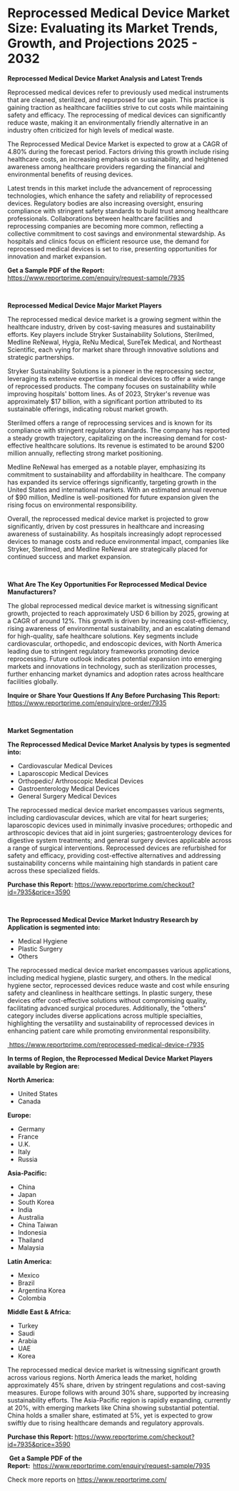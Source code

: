 <p><h1>Reprocessed Medical Device Market Size: Evaluating its Market Trends, Growth, and Projections 2025 - 2032</h1></p><p><strong>Reprocessed Medical Device Market Analysis and Latest Trends</strong></p>
<p><p>Reprocessed medical devices refer to previously used medical instruments that are cleaned, sterilized, and repurposed for use again. This practice is gaining traction as healthcare facilities strive to cut costs while maintaining safety and efficacy. The reprocessing of medical devices can significantly reduce waste, making it an environmentally friendly alternative in an industry often criticized for high levels of medical waste.</p><p>The Reprocessed Medical Device Market is expected to grow at a CAGR of 4.80% during the forecast period. Factors driving this growth include rising healthcare costs, an increasing emphasis on sustainability, and heightened awareness among healthcare providers regarding the financial and environmental benefits of reusing devices. </p><p>Latest trends in this market include the advancement of reprocessing technologies, which enhance the safety and reliability of reprocessed devices. Regulatory bodies are also increasing oversight, ensuring compliance with stringent safety standards to build trust among healthcare professionals. Collaborations between healthcare facilities and reprocessing companies are becoming more common, reflecting a collective commitment to cost savings and environmental stewardship. As hospitals and clinics focus on efficient resource use, the demand for reprocessed medical devices is set to rise, presenting opportunities for innovation and market expansion.</p></p>
<p><strong>Get a Sample PDF of the Report:&nbsp;</strong> <a href="https://www.reportprime.com/enquiry/request-sample/7935?utm_campaign=3080&utm_medium=2&utm_source=Github&utm_content=ia&utm_term=19032025&utm_id=reprocessed-medical-device">https://www.reportprime.com/enquiry/request-sample/7935</a></p>
<p>&nbsp;</p>
<p><strong>Reprocessed Medical Device Major Market Players</strong></p>
<p><p>The reprocessed medical device market is a growing segment within the healthcare industry, driven by cost-saving measures and sustainability efforts. Key players include Stryker Sustainability Solutions, Sterilmed, Medline ReNewal, Hygia, ReNu Medical, SureTek Medical, and Northeast Scientific, each vying for market share through innovative solutions and strategic partnerships.</p><p>Stryker Sustainability Solutions is a pioneer in the reprocessing sector, leveraging its extensive expertise in medical devices to offer a wide range of reprocessed products. The company focuses on sustainability while improving hospitals' bottom lines. As of 2023, Stryker's revenue was approximately $17 billion, with a significant portion attributed to its sustainable offerings, indicating robust market growth.</p><p>Sterilmed offers a range of reprocessing services and is known for its compliance with stringent regulatory standards. The company has reported a steady growth trajectory, capitalizing on the increasing demand for cost-effective healthcare solutions. Its revenue is estimated to be around $200 million annually, reflecting strong market positioning.</p><p>Medline ReNewal has emerged as a notable player, emphasizing its commitment to sustainability and affordability in healthcare. The company has expanded its service offerings significantly, targeting growth in the United States and international markets. With an estimated annual revenue of $90 million, Medline is well-positioned for future expansion given the rising focus on environmental responsibility.</p><p>Overall, the reprocessed medical device market is projected to grow significantly, driven by cost pressures in healthcare and increasing awareness of sustainability. As hospitals increasingly adopt reprocessed devices to manage costs and reduce environmental impact, companies like Stryker, Sterilmed, and Medline ReNewal are strategically placed for continued success and market expansion.</p></p>
<p>&nbsp;</p>
<p><strong>What Are The Key Opportunities For Reprocessed Medical Device Manufacturers?</strong></p>
<p><p>The global reprocessed medical device market is witnessing significant growth, projected to reach approximately USD 6 billion by 2025, growing at a CAGR of around 12%. This growth is driven by increasing cost-efficiency, rising awareness of environmental sustainability, and an escalating demand for high-quality, safe healthcare solutions. Key segments include cardiovascular, orthopedic, and endoscopic devices, with North America leading due to stringent regulatory frameworks promoting device reprocessing. Future outlook indicates potential expansion into emerging markets and innovations in technology, such as sterilization processes, further enhancing market dynamics and adoption rates across healthcare facilities globally.</p></p>
<p><strong>Inquire or Share Your Questions If Any Before Purchasing This Report:</strong> <a href="https://www.reportprime.com/enquiry/pre-order/7935?utm_campaign=3080&utm_medium=2&utm_source=Github&utm_content=ia&utm_term=19032025&utm_id=reprocessed-medical-device">https://www.reportprime.com/enquiry/pre-order/7935</a></p>
<p>&nbsp;</p>
<p><strong>Market Segmentation</strong></p>
<p><strong>The Reprocessed Medical Device Market Analysis by types is segmented into:</strong></p>
<p><ul><li>Cardiovascular Medical Devices</li><li>Laparoscopic Medical Devices</li><li>Orthopedic/ Arthroscopic Medical Devices</li><li>Gastroenterology Medical Devices</li><li>General Surgery Medical Devices</li></ul></p>
<p><p>The reprocessed medical device market encompasses various segments, including cardiovascular devices, which are vital for heart surgeries; laparoscopic devices used in minimally invasive procedures; orthopedic and arthroscopic devices that aid in joint surgeries; gastroenterology devices for digestive system treatments; and general surgery devices applicable across a range of surgical interventions. Reprocessed devices are refurbished for safety and efficacy, providing cost-effective alternatives and addressing sustainability concerns while maintaining high standards in patient care across these specialized fields.</p></p>
<p><strong>Purchase this Report:&nbsp;</strong><a href="https://www.reportprime.com/checkout?id=7935&price=3590&utm_campaign=3080&utm_medium=2&utm_source=Github&utm_content=ia&utm_term=19032025&utm_id=reprocessed-medical-device">https://www.reportprime.com/checkout?id=7935&price=3590</a></p>
<p>&nbsp;</p>
<p><strong>The Reprocessed Medical Device Market Industry Research by Application is segmented into:</strong></p>
<p><ul><li>Medical Hygiene</li><li>Plastic Surgery</li><li>Others</li></ul></p>
<p><p>The reprocessed medical device market encompasses various applications, including medical hygiene, plastic surgery, and others. In the medical hygiene sector, reprocessed devices reduce waste and cost while ensuring safety and cleanliness in healthcare settings. In plastic surgery, these devices offer cost-effective solutions without compromising quality, facilitating advanced surgical procedures. Additionally, the "others" category includes diverse applications across multiple specialties, highlighting the versatility and sustainability of reprocessed devices in enhancing patient care while promoting environmental responsibility.</p></p>
<p><a href="https://www.reportprime.com/reprocessed-medical-device-r7935?utm_campaign=3080&utm_medium=2&utm_source=Github&utm_content=ia&utm_term=19032025&utm_id=reprocessed-medical-device">&nbsp;https://www.reportprime.com/reprocessed-medical-device-r7935</a></p>
<p><strong>In terms of Region, the Reprocessed Medical Device Market Players available by Region are:</strong></p>
<p>
    <p> <strong> North America: </strong>
        <ul>
            <li>United States</li>
            <li>Canada</li>
        </ul>
        </p> 
    <p> <strong> Europe: </strong>
        <ul>
            <li>Germany</li>
            <li>France</li>
            <li>U.K.</li>
            <li>Italy</li>
            <li>Russia</li>
        </ul>
        </p> 
    <p> <strong> Asia-Pacific: </strong>
        <ul>
            <li>China</li>
            <li>Japan</li>
            <li>South Korea</li>
            <li>India</li>
            <li>Australia</li>
            <li>China Taiwan</li>
            <li>Indonesia</li>
            <li>Thailand</li>
            <li>Malaysia</li>
        </ul>
        </p> 
    <p> <strong> Latin America: </strong>
        <ul>
            <li>Mexico</li>
            <li>Brazil</li>
            <li>Argentina Korea</li>
            <li>Colombia</li>
        </ul>
        </p> 
    <p> <strong> Middle East & Africa: </strong>
        <ul>
            <li>Turkey</li>
            <li>Saudi</li>
            <li>Arabia</li>
            <li>UAE</li>
            <li>Korea</li>
        </ul>
    </p>
    </p>
<p><p>The reprocessed medical device market is witnessing significant growth across various regions. North America leads the market, holding approximately 45% share, driven by stringent regulations and cost-saving measures. Europe follows with around 30% share, supported by increasing sustainability efforts. The Asia-Pacific region is rapidly expanding, currently at 20%, with emerging markets like China showing substantial potential. China holds a smaller share, estimated at 5%, yet is expected to grow swiftly due to rising healthcare demands and regulatory approvals.</p></p>
<p><strong>Purchase this Report: </strong><a href="https://www.reportprime.com/checkout?id=7935&price=3590&utm_campaign=3080&utm_medium=2&utm_source=Github&utm_content=ia&utm_term=19032025&utm_id=reprocessed-medical-device">https://www.reportprime.com/checkout?id=7935&price=3590</a></p>
<p>&nbsp;<strong>Get a Sample PDF of the Report:&nbsp;&nbsp;</strong><a href="https://www.reportprime.com/enquiry/request-sample/7935?utm_campaign=3080&utm_medium=2&utm_source=Github&utm_content=ia&utm_term=19032025&utm_id=reprocessed-medical-device">https://www.reportprime.com/enquiry/request-sample/7935</a></p>
<p><strong></strong></p>
<p>Check more reports on <a href="https://www.reportprime.com/?utm_campaign=3080&utm_medium=2&utm_source=Github&utm_content=ia&utm_term=19032025&utm_id=reprocessed-medical-device">https://www.reportprime.com/</a></p>